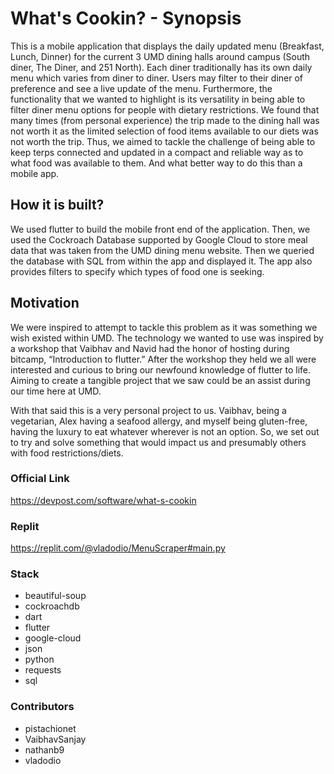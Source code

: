 # What's Cookin? - Synopsis

This is a mobile application that displays the daily updated menu (Breakfast, Lunch, Dinner) for the current 3 UMD dining halls around campus (South diner, The Diner, and 251 North). Each diner traditionally has its own daily menu which varies from diner to diner. Users may filter to their diner of preference and see a live update of the menu. Furthermore, the functionality that we wanted to highlight is its versatility in being able to filter diner menu options for people with dietary restrictions. We found that many times (from personal experience) the trip made to the dining hall was not worth it as the limited selection of food items available to our diets was not worth the trip. Thus, we aimed to tackle the challenge of being able to keep terps connected and updated in a compact and reliable way as to what food was available to them. And what better way to do this than a mobile app.


## How it is built?

We used flutter to build the mobile front end of the application. Then, we used the Cockroach Database supported by Google Cloud to store meal data that was taken from the UMD dining menu website. Then we queried the database with SQL from within the app and displayed it. The app also provides filters to specify which types of food one is seeking.

## Motivation

We were inspired to attempt to tackle this problem as it was something we wish existed within UMD. The technology we wanted to use was inspired by a workshop that Vaibhav and Navid had the honor of hosting during bitcamp, “Introduction to flutter.” After the workshop they held we all were interested and curious to bring our newfound knowledge of flutter to life. Aiming to create a tangible project that we saw could be an assist during our time here at UMD.

With that said this is a very personal project to us. Vaibhav, being a vegetarian, Alex having a seafood allergy, and myself being gluten-free, having the luxury to eat whatever wherever is not an option. So, we set out to try and solve something that would impact us and presumably others with food restrictions/diets.

### Official Link
https://devpost.com/software/what-s-cookin

### Replit
https://replit.com/@vladodio/MenuScraper#main.py

### Stack

<ul>
  <li>beautiful-soup</li>
  <li>cockroachdb</li>
  <li>dart</li>
  <li>flutter</li>
  <li>google-cloud</li>
  <li>json</li>
  <li>python</li>
  <li>requests</li>
  <li>sql</li>
</ul>

### Contributors

<ul>
  <li>pistachionet</li>
  <li>VaibhavSanjay</li>
  <li>nathanb9</li>
  <li>vladodio</li>
  
</ul>



